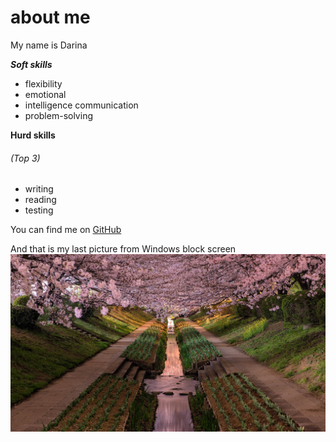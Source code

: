 # about me

My name is Darina

***Soft skills***
- flexibility
- emotional 
- intelligence communication
- problem-solving

**Hurd skills** 
###### (Top 3)

- writing
- reading
- testing
  
You can find me on [GitHub](https://github.com/Dardanella)

And that is my last picture from Windows block screen![japan](/japan.jpg)